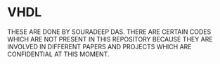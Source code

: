 # VHDL
THESE ARE DONE BY SOURADEEP DAS. THERE ARE CERTAIN CODES WHICH ARE NOT PRESENT IN THIS REPOSITORY BECAUSE THEY ARE INVOLVED IN DIFFERENT PAPERS AND PROJECTS WHICH ARE CONFIDENTIAL  AT THIS MOMENT.

